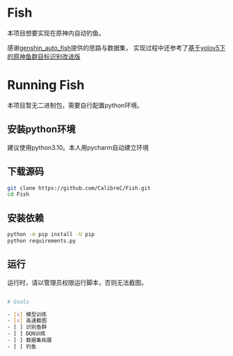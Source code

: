 # Fish
本项目想要实现在原神内自动钓鱼。

感谢[genshin_auto_fish](https://github.com/7eu7d7/genshin_auto_fish)提供的思路与数据集，
实现过程中还参考了[基于yolov5下的原神鱼群目标识别改进版](https://www.bilibili.com/video/BV1dF411i7d7/?spm_id_from=333.999.0.0&vd_source=e676528ca871aca19979ddeb9404c414)

# Running Fish

本项目暂无二进制包，需要自行配置python环境。

## 安装python环境
建议使用python3.10。本人用pycharm自动建立环境

## 下载源码
```bash
git clone https://github.com/CalibreC/Fish.git
cd Fish
```

## 安装依赖
```bash
python -m pip install -U pip
python requirements.py
```

## 运行
运行时，请以管理员权限运行脚本，否则无法截图。

```bash

# Goals

- [x] 模型训练
- [x] 高速截图
- [ ] 识别鱼群
- [ ] DQN训练
- [ ] 数据集拓展
- [ ] 钓鱼
